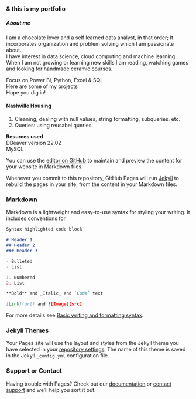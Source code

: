
### & this is my portfolio
                 
                                  
##### About me 
I am a chocolate lover and a self learned data analyst, in that order; 
It incorporates  organization and  problem solving which I am passionate about.         
I have interest in data science, cloud computing and machine learning. 
When I am not growing or learning new skills I am reading, 
watching games and looking for handmade ceramic courses. 

Focus on Power BI, Python, Excel & SQL              
Here are some of my projects             
Hope you dig in!          
>
>                                                        
 #### Nashville Housing                    
1. Cleaning, dealing with null values, string formatting, subqueries, etc. 
2. Queries: using reusabel queries. 
 
**Resurces used**        
DBeaver version 22.02                   
MySQL
                              
                              
You can use the [editor on GitHub](https://github.com/ArjNil/portfolio/edit/main/README.md) to maintain and preview the content for your website in Markdown files.

Whenever you commit to this repository, GitHub Pages will run [Jekyll](https://jekyllrb.com/) to rebuild the pages in your site, from the content in your Markdown files.

### Markdown

Markdown is a lightweight and easy-to-use syntax for styling your writing. It includes conventions for

```markdown
Syntax highlighted code block

# Header 1
## Header 2
### Header 3

- Bulleted
- List

1. Numbered
2. List

**Bold** and _Italic_ and `Code` text

[Link](url) and ![Image](src)
```

For more details see [Basic writing and formatting syntax](https://docs.github.com/en/github/writing-on-github/getting-started-with-writing-and-formatting-on-github/basic-writing-and-formatting-syntax).

### Jekyll Themes

Your Pages site will use the layout and styles from the Jekyll theme you have selected in your [repository settings](https://github.com/ArjNil/portfolio/settings/pages). The name of this theme is saved in the Jekyll `_config.yml` configuration file.

### Support or Contact

Having trouble with Pages? Check out our [documentation](https://docs.github.com/categories/github-pages-basics/) or [contact support](https://support.github.com/contact) and we’ll help you sort it out.
